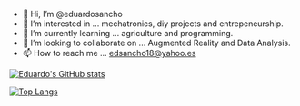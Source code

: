 - 👋 Hi, I’m @eduardosancho
- 👀 I’m interested in ... mechatronics, diy projects and entrepeneurship.
- 🌱 I’m currently learning ... agriculture and programming.
- 💞️ I’m looking to collaborate on ... Augmented Reality and Data Analysis.
- 📫 How to reach me ... edsancho18@yahoo.es

[![Eduardo's GitHub stats](https://github-readme-stats.vercel.app/api?username=eduardosancho)](https://github.com/eduardosancho/github-readme-stats)

[![Top Langs](https://github-readme-stats.vercel.app/api/top-langs/?username=eduardosancho&layout=compact)](https://github.com/eduardosancho/github-readme-stats)

<!---
eduardosancho/eduardosancho is a ✨ special ✨ repository because its `README.md` (this file) appears on your GitHub profile.
You can click the Preview link to take a look at your changes.
--->

